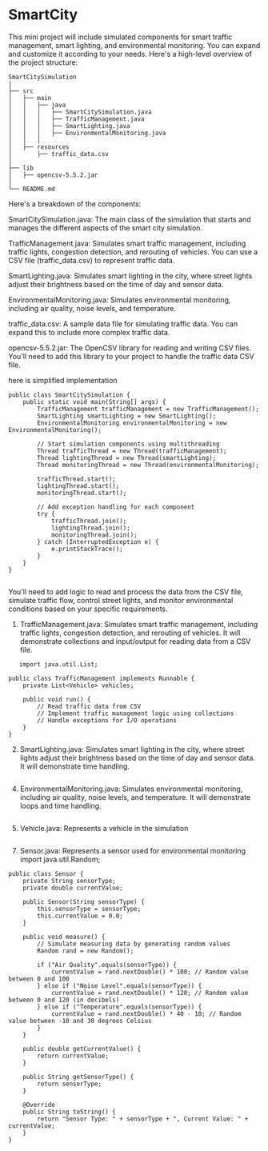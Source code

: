 # SmartCity
This mini project will include simulated components for smart traffic management, smart lighting, and environmental monitoring. You can expand and customize it according to your needs.
Here's a high-level overview of the project structure:
```
SmartCitySimulation
│
├── src
│   ├── main
│   │   ├── java
│   │   │   ├── SmartCitySimulation.java
│   │   │   ├── TrafficManagement.java
│   │   │   ├── SmartLighting.java
│   │   │   ├── EnvironmentalMonitoring.java
│   │   │
│   ├── resources
│       ├── traffic_data.csv
│
├── lib
│   ├── opencsv-5.5.2.jar
│
└── README.md
```

Here's a breakdown of the components:

SmartCitySimulation.java: The main class of the simulation that starts and manages the different aspects of the smart city simulation.

TrafficManagement.java: Simulates smart traffic management, including traffic lights, congestion detection, and rerouting of vehicles. You can use a CSV file (traffic_data.csv) to represent traffic data.

SmartLighting.java: Simulates smart lighting in the city, where street lights adjust their brightness based on the time of day and sensor data.

EnvironmentalMonitoring.java: Simulates environmental monitoring, including air quality, noise levels, and temperature.

traffic_data.csv: A sample data file for simulating traffic data. You can expand this to include more complex traffic data.

opencsv-5.5.2.jar: The OpenCSV library for reading and writing CSV files. You'll need to add this library to your project to handle the traffic data CSV file.

here is simplified implementation
```
public class SmartCitySimulation {
    public static void main(String[] args) {
        TrafficManagement trafficManagement = new TrafficManagement();
        SmartLighting smartLighting = new SmartLighting();
        EnvironmentalMonitoring environmentalMonitoring = new EnvironmentalMonitoring();

        // Start simulation components using multithreading
        Thread trafficThread = new Thread(trafficManagement);
        Thread lightingThread = new Thread(smartLighting);
        Thread monitoringThread = new Thread(environmentalMonitoring);

        trafficThread.start();
        lightingThread.start();
        monitoringThread.start();

        // Add exception handling for each component
        try {
            trafficThread.join();
            lightingThread.join();
            monitoringThread.join();
        } catch (InterruptedException e) {
            e.printStackTrace();
        }
    }
}


```
You'll need to add logic to read and process the data from the CSV file, simulate traffic flow, control street lights, and monitor environmental conditions based on your specific requirements.

1. TrafficManagement.java: Simulates smart traffic management, including traffic lights, congestion detection, and rerouting of vehicles. It will demonstrate collections and input/output for reading data from a CSV file.
```
   import java.util.List;

public class TrafficManagement implements Runnable {
    private List<Vehicle> vehicles;

    public void run() {
        // Read traffic data from CSV
        // Implement traffic management logic using collections
        // Handle exceptions for I/O operations
    }
}
```

2. SmartLighting.java: Simulates smart lighting in the city, where street lights adjust their brightness based on the time of day and sensor data. It will demonstrate time handling.
 ```

```
4. EnvironmentalMonitoring.java: Simulates environmental monitoring, including air quality, noise levels, and temperature. It will demonstrate loops and time handling.
```
```
5.  Vehicle.java: Represents a vehicle in the simulation
```
```
7.  Sensor.java: Represents a sensor used for environmental monitoring
   import java.util.Random;
```
public class Sensor {
    private String sensorType;
    private double currentValue;

    public Sensor(String sensorType) {
        this.sensorType = sensorType;
        this.currentValue = 0.0;
    }

    public void measure() {
        // Simulate measuring data by generating random values
        Random rand = new Random();

        if ("Air Quality".equals(sensorType)) {
            currentValue = rand.nextDouble() * 100; // Random value between 0 and 100
        } else if ("Noise Level".equals(sensorType)) {
            currentValue = rand.nextDouble() * 120; // Random value between 0 and 120 (in decibels)
        } else if ("Temperature".equals(sensorType)) {
            currentValue = rand.nextDouble() * 40 - 10; // Random value between -10 and 30 degrees Celsius
        }
    }

    public double getCurrentValue() {
        return currentValue;
    }

    public String getSensorType() {
        return sensorType;
    }

    @Override
    public String toString() {
        return "Sensor Type: " + sensorType + ", Current Value: " + currentValue;
    }
}
```
